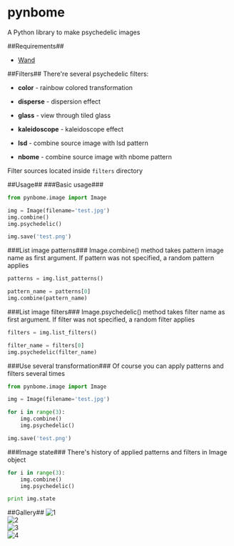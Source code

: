 pynbome
=============

A Python library to make psychedelic images

##Requirements##
* [Wand](http://wand-py.org/)

##Filters##
There're several psychedelic filters:

* **color** - rainbow colored transformation

* **disperse** - dispersion effect

* **glass** - view through tiled glass
* **kaleidoscope** - kaleidoscope effect

* **lsd** - combine source image with lsd pattern

* **nbome** - combine source image with nbome pattern

Filter sources located inside <code>filters</code> directory

##Usage##
###Basic usage###
```python
from pynbome.image import Image

img = Image(filename='test.jpg')
img.combine()
img.psychedelic()

img.save('test.png')
```

###List image patterns###
Image.combine() method takes pattern image name as first argument. If pattern was not specified, a random pattern applies

```python
patterns = img.list_patterns()

pattern_name = patterns[0]
img.combine(pattern_name)
```

###List image filters###
Image.psychedelic() method takes filter name as first argument. If filter was not specified, a random filter applies

```python
filters = img.list_filters()

filter_name = filters[0]
img.psychedelic(filter_name)
```

###Use several transformation###
Of course you can apply patterns and filters several times

```python
from pynbome.image import Image

img = Image(filename='test.jpg')

for i in range(3):
    img.combine()
    img.psychedelic()

img.save('test.png')
```

###Image state###
There's history of applied patterns and filters in Image object

```python
for i in range(3):
    img.combine()
    img.psychedelic()

print img.state
```

##Gallery##
![1](http://i.imgur.com/jdVT3kI.jpg)  
![2](http://i.imgur.com/fm3wTvV.jpg)  
![3](http://i.imgur.com/OPf42cu.jpg)  
![4](http://i.imgur.com/ifj27ev.jpg)
